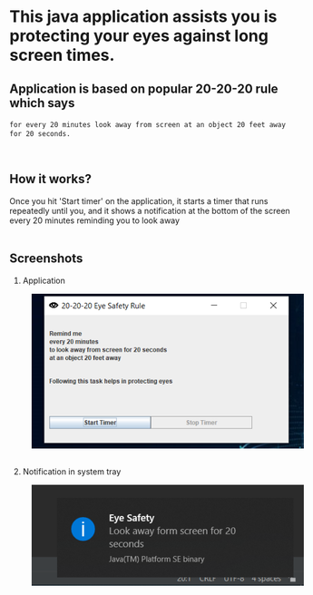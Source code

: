 # This java application assists you is protecting your eyes against long screen times.
## Application is based on popular 20-20-20 rule which says
    for every 20 minutes look away from screen at an object 20 feet away for 20 seconds.
<br>

## How it works?
Once you hit 'Start timer' on the application, it starts a timer that runs repeatedly until you, and it shows a notification at the bottom of the screen every 20 minutes reminding you to look away<br><br>


## Screenshots
1. Application
    <img src="start_timer.png"
     alt="start timer application"
     style="float: center; margin: 15px;" />

2. Notification in system tray
    <img src="notification.png"
     alt="Notification"
     style="float: center; margin: 15px;" />